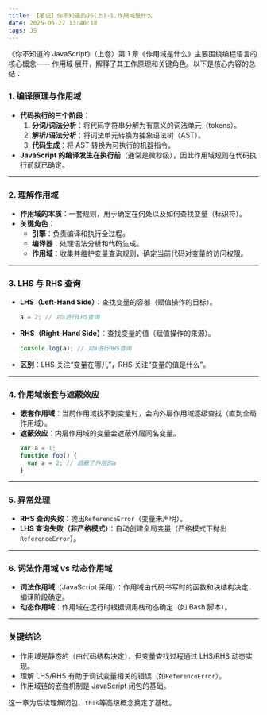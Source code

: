 ```yaml
---
title: 【笔记】你不知道的JS(上)-1.作用域是什么
date: 2025-06-27 13:46:18
tags: JS
---
```


《你不知道的 JavaScript》（上卷）第 1 章《作用域是什么》主要围绕编程语言的核心概念——​​ 作用域 ​​ 展开，解释了其工作原理和关键角色。以下是核心内容的总结：

### 1. **编译原理与作用域**

- **代码执行的三个阶段**：
  1.  **分词/词法分析**：将代码字符串分解为有意义的词法单元（tokens）。
  2.  **解析/语法分析**：将词法单元转换为抽象语法树（AST）。
  3.  **代码生成**：将 AST 转换为可执行的机器指令。
- **JavaScript 的编译发生在执行前**（通常是微秒级），因此作用域规则在代码执行前就已确定。

---

### 2. **理解作用域**

- **作用域的本质**：一套规则，用于确定在何处以及如何查找变量（标识符）。
- **关键角色**：
  - **引擎**：负责编译和执行全过程。
  - **编译器**：处理语法分析和代码生成。
  - **作用域**：收集并维护变量查询规则，确定当前代码对变量的访问权限。

---

### 3. **LHS 与 RHS 查询**

- **LHS（Left-Hand Side）**：查找变量的容器（赋值操作的目标）。
  ```javascript
  a = 2; // 对a进行LHS查询
  ```
- **RHS（Right-Hand Side）**：查找变量的值（赋值操作的来源）。
  ```javascript
  console.log(a); // 对a进行RHS查询
  ```
- **区别**：LHS 关注“变量在哪儿”，RHS 关注“变量的值是什么”。

---

### 4. **作用域嵌套与遮蔽效应**

- **嵌套作用域**：当前作用域找不到变量时，会向外层作用域逐级查找（直到全局作用域）。
- **遮蔽效应**：内层作用域的变量会遮蔽外层同名变量。
  ```javascript
  var a = 1;
  function foo() {
    var a = 2; // 遮蔽了外层的a
  }
  ```

---

### 5. **异常处理**

- **RHS 查询失败**：抛出`ReferenceError`（变量未声明）。
- **LHS 查询失败（非严格模式）**：自动创建全局变量（严格模式下抛出`ReferenceError`）。

---

### 6. **词法作用域 vs 动态作用域**

- **词法作用域**（JavaScript 采用）：作用域由代码书写时的函数和块结构决定，编译阶段确定。
- **动态作用域**：作用域在运行时根据调用栈动态确定（如 Bash 脚本）。

---

### 关键结论

- 作用域是静态的（由代码结构决定），但变量查找过程通过 LHS/RHS 动态实现。
- 理解 LHS/RHS 有助于调试变量相关的错误（如`ReferenceError`）。
- 作用域链的嵌套机制是 JavaScript 闭包的基础。

这一章为后续理解闭包、`this`等高级概念奠定了基础。
